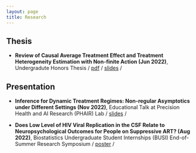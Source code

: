 ```yaml
---
layout: page
title: Research
---
```


## Thesis
 - **Review of Causal Average Treatment Effect and Treatment Heterogeneity Estimation with Non-finite Action (Jun 2022)**, Undergradute Honors Thesis / [pdf](/assets/HonorsThesis_YatingZou.pdf) / [slides](assets/ThesisPresentation_YatingZou.pdf) /

## Presentation
 - **Inference for Dynamic Treatment Regimes: Non-regular Asymptotics under Different Settings (Nov 2022)**, Educational Talk at Precision Health and AI Research (PHAIR) Lab / [slides](assets/NonregularAsymptotics_YatingZou.pdf) /

 - **Does Low Level of HIV Viral Replication in the CSF Relate to Neuropsychological Outcomes for People on Suppressive ART? (Aug 2022)**, Biostatistics Undergraduate Student Internships (BUSI) End-of-Summer Research Symposium / [poster](/assets/BUSIPoster_YatingZou.pdf) /
